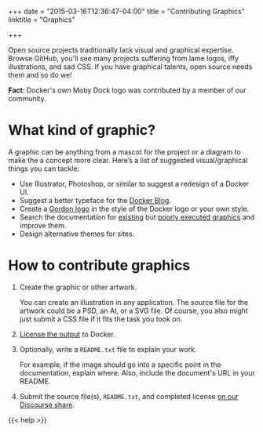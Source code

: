 +++
date = "2015-03-16T12:36:47-04:00"
title = "Contributing Graphics"
linktitle = "Graphics"

+++

Open source projects traditionally lack visual and graphical expertise. Browse
GitHub, you'll see many projects suffering from lame logos, iffy illustrations,
and sad CSS. If you have graphical talents, open source needs them and so do we!

**Fact**: Docker's own Moby Dock logo was contributed by a member of our
community.


# What kind of graphic?

A graphic can be anything from a mascot for the project or a diagram to make the
a concept more clear. Here’s a list of suggested visual/graphical things you can
tackle:

* Use Illustrator, Photoshop, or similar to suggest a redesign of a Docker UI.
* Suggest a better typeface for the <a href="https://blog.docker.com"
target="_blank">Docker Blog</a>.
* Create a <a href="http://goo.gl/s83L3D" target="_blank">Gordon logo</a> in the
style of the Docker logo or your own style.  
* Search the documentation for <a
href="http://docs.docker.com/project/make-a-contribution/"
target="_blank">existing</a> but <a
href="http://docs.docker.com/introduction/understanding-docker/#what-is-dockers-
architecture" target="_blank">poorly executed graphics</a> and improve them.  
* Design alternative themes for sites.

# How to contribute graphics


1. Create the graphic or other artwork.

	You can create an illustration in any application. The source file for the
	artwork could be a PSD, an AI, or a SVG file.  Of course, you also might just
	submit a CSS file if it fits the task you took on.

2. <a href="http://goo.gl/T0aSqd" target="_blank">License the output</a> to Docker. 

3.  Optionally, write a `README.txt` file to explain your work.

	For example, if the image should go into a specific point in the
	documentation, explain where. Also, include the document's URL in your
	README.  

3.  Submit the source file(s), `README.txt`, and completed license <a
href="https://dev.dockerproject.com/c/share" target="_blank">on our Discourse share</a>.

{{< help >}}

